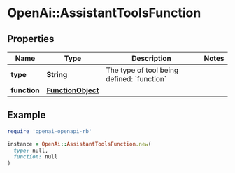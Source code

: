 # OpenAi::AssistantToolsFunction

## Properties

| Name | Type | Description | Notes |
| ---- | ---- | ----------- | ----- |
| **type** | **String** | The type of tool being defined: &#x60;function&#x60; |  |
| **function** | [**FunctionObject**](FunctionObject.md) |  |  |

## Example

```ruby
require 'openai-openapi-rb'

instance = OpenAi::AssistantToolsFunction.new(
  type: null,
  function: null
)
```

